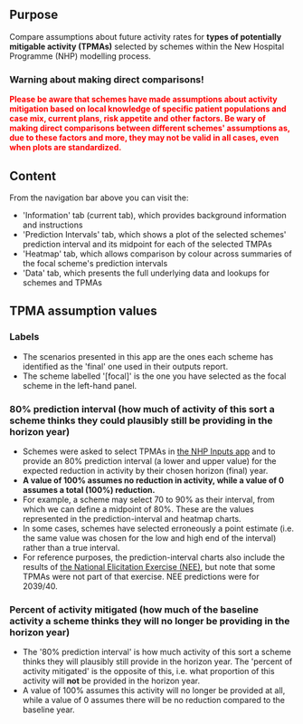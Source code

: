 ## Purpose

Compare assumptions about future activity rates for **types of potentially mitigable activity (TPMAs)** selected by schemes within the New Hospital Programme (NHP) modelling process.

### **Warning about making direct comparisons!**
<span style="color:red">**Please be aware that schemes have made assumptions about activity mitigation based on local knowledge of
specific patient populations and case mix, current plans, risk appetite and other factors.
Be wary of making direct comparisons between different schemes' assumptions as,
due to these factors and more, they may not be valid in all cases, even when plots are standardized.**</span>

## Content

From the navigation bar above you can visit the:

-   'Information' tab (current tab), which provides background information and instructions
-   'Prediction Intervals' tab, which shows a plot of the selected schemes' prediction interval and its midpoint for each of the selected TMPAs
-   'Heatmap' tab, which allows comparison by colour across summaries of the focal scheme's prediction intervals
-   'Data' tab, which presents the full underlying data and lookups for schemes and TPMAs

## TPMA assumption values

### Labels

-   The scenarios presented in this app are the ones each scheme has identified as the 'final' one used in their outputs report.
-   The scheme labelled '[focal]' is the one you have selected as the focal scheme in the left-hand panel.

### 80% prediction interval (how much of activity of this sort a scheme thinks they could plausibly still be providing in the horizon year)

-   Schemes were asked to select TPMAs in [the NHP Inputs app](https://connect.strategyunitwm.nhs.uk/nhp/inputs/) and to provide an 80% prediction interval (a lower and upper value) for the expected reduction in activity by their chosen horizon (final) year.
-   **A value of 100% assumes no reduction in activity, while a value of 0 assumes a total (100%) reduction.**
-   For example, a scheme may select 70 to 90% as their interval, from which we can define a midpoint of 80%. These are the values represented in the prediction-interval and heatmap charts.
-   In some cases, schemes have selected erroneously a point estimate (i.e. the same value was chosen for the low and high end of the interval) rather than a true interval.
-   For reference purposes, the prediction-interval charts also include the results of [the National Elicitation Exercise (NEE)](https://doi.org/10.1136/bmjopen-2024-084632), but note that some TPMAs were not part of that exercise. NEE predictions were for 2039/40.

### Percent of activity mitigated (how much of the baseline activity a scheme thinks they will no longer be providing in the horizon year)

-   The '80% prediction interval' is how much activity of this sort a scheme thinks they will plausibly still provide in the horizon year. 
The 'percent of activity mitigated' is the opposite of this, i.e. what proportion of this activity will **not** be provided in the horizon year.
-   A value of 100% assumes this activity will no longer be provided at all, while a value of 0 assumes there will be no reduction compared to the baseline year.
